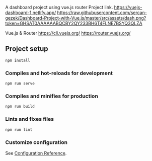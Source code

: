 A dashboard project using vue.js router
Project link.
https://vuejs-dashboard-1.netlify.app/
https://raw.githubusercontent.com/sercan-gezek/Dashboard-Project-with-Vue.js/master/src/assets/dash.png?token=GHSAT0AAAAAABQCBY2QY233BH6T4FLNE7BSYQ3QLZA

Vue.js & Router
https://cli.vuejs.org/
https://router.vuejs.org/

## Project setup
```
npm install
```

### Compiles and hot-reloads for development
```
npm run serve
```

### Compiles and minifies for production
```
npm run build
```

### Lints and fixes files
```
npm run lint
```

### Customize configuration
See [Configuration Reference](https://cli.vuejs.org/config/).
